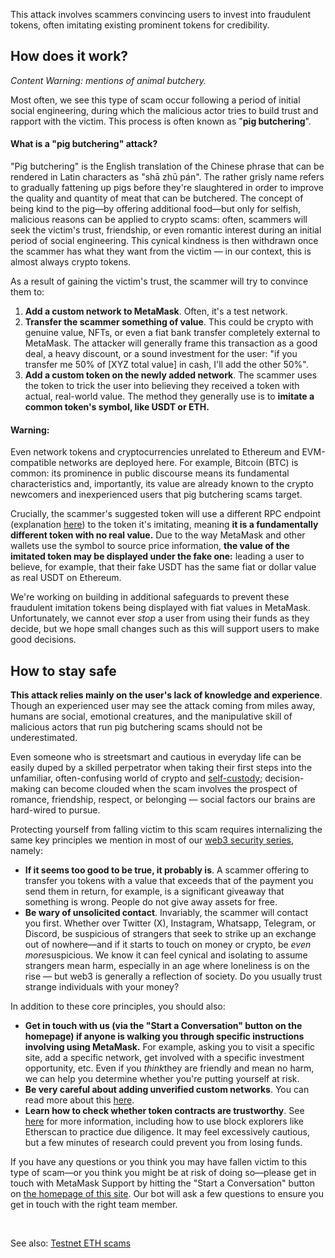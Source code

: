 This attack involves scammers convincing users to invest into fraudulent tokens, often imitating existing prominent tokens for credibility.


How does it work?
-----------------


*Content Warning: mentions of animal butchery.*


Most often, we see this type of scam occur following a period of initial social engineering, during which the malicious actor tries to build trust and rapport with the victim. This process is often known as "**pig butchering**".



#### What is a "pig butchering" attack?


"Pig butchering" is the English translation of the Chinese phrase that can be rendered in Latin characters as "shā zhū pán". The rather grisly name refers to gradually fattening up pigs before they're slaughtered in order to improve the quality and quantity of meat that can be butchered. The concept of being kind to the pig—by offering additional food—but only for selfish, malicious reasons can be applied to crypto scams: often, scammers will seek the victim's trust, friendship, or even romantic interest during an initial period of social engineering. This cynical kindness is then withdrawn once the scammer has what they want from the victim — in our context, this is almost always crypto tokens.



As a result of gaining the victim's trust, the scammer will try to convince them to:


1. **Add a custom network to MetaMask**. Often, it's a test network.
2. **Transfer the scammer something of value**. This could be crypto with genuine value, NFTs, or even a fiat bank transfer completely external to MetaMask. The attacker will generally frame this transaction as a good deal, a heavy discount, or a sound investment for the user: "if you transfer me 50% of [XYZ total value] in cash, I'll add the other 50%".
3. **Add a custom token on the newly added network**. The scammer uses the token to trick the user into believing they received a token with actual, real-world value. The method they generally use is to **imitate a common token's symbol, like USDT or ETH.**



#### Warning:


Even network tokens and cryptocurrencies unrelated to Ethereum and EVM-compatible networks are deployed here. For example, Bitcoin (BTC) is common: its prominence in public discourse means its fundamental characteristics and, importantly, its value are already known to the crypto newcomers and inexperienced users that pig butchering scams target.



Crucially, the scammer's suggested token will use a different RPC endpoint (explanation [here](https://support.metamask.io/hc/en-us/articles/10992445334555-Does-MetaMask-collect-my-personal-data-#:~:text=What%27s%20an%20RPC,from%20the%20blockchain.)) to the token it's imitating, meaning **it is a fundamentally different token with no real value.** Due to the way MetaMask and other wallets use the symbol to source price information, **the value of the imitated token may be displayed under the fake one:** leading a user to believe, for example, that their fake USDT has the same fiat or dollar value as real USDT on Ethereum.


We're working on building in additional safeguards to prevent these fraudulent imitation tokens being displayed with fiat values in MetaMask. Unfortunately, we cannot ever *stop* a user from using their funds as they decide, but we hope small changes such as this will support users to make good decisions. 


How to stay safe
----------------


**This attack relies mainly on the user's lack of knowledge and experience**. Though an experienced user may see the attack coming from miles away, humans are social, emotional creatures, and the manipulative skill of malicious actors that run pig butchering scams should not be underestimated.


Even someone who is streetsmart and cautious in everyday life can be easily duped by a skilled perpetrator when taking their first steps into the unfamiliar, often-confusing world of crypto and [self-custody](https://support.metamask.io/hc/en-us/articles/360059952212); decision-making can become clouded when the scam involves the prospect of romance, friendship, respect, or belonging — social factors our brains are hard-wired to pursue.


Protecting yourself from falling victim to this scam requires internalizing the same key principles we mention in most of our [web3 security series](https://support.metamask.io/hc/en-us/sections/11294597751963-Staying-Safe-in-Web3), namely: 


* **If it seems too good to be true, it probably is**. A scammer offering to transfer you tokens with a value that exceeds that of the payment you send them in return, for example, is a significant giveaway that something is wrong. People do not give away assets for free.
* **Be wary of unsolicited contact**. Invariably, the scammer will contact you first. Whether over Twitter (X), Instagram, Whatsapp, Telegram, or Discord, be suspicious of strangers that seek to strike up an exchange out of nowhere—and if it starts to touch on money or crypto, be *even more*suspicious. We know it can feel cynical and isolating to assume strangers mean harm, especially in an age where loneliness is on the rise — but web3 is generally a reflection of society. Do you usually trust strange individuals with your money?


In addition to these core principles, you should also:


* **Get in touch with us (via the "Start a Conversation" button on the homepage) if anyone is walking you through specific instructions involving using MetaMask.** For example, asking you to visit a specific site, add a specific network, get involved with a specific investment opportunity, etc. Even if you *think*they are friendly and mean no harm, we can help you determine whether you're putting yourself at risk.
* **Be very careful about adding unverified custom networks**. You can read more about this [here](https://support.metamask.io/hc/en-us/articles/4417500466971).
* **Learn how to check whether token contracts are trustworthy**. See [here](https://support.metamask.io/hc/en-us/articles/10143114273563) for more information, including how to use block explorers like Etherscan to practice due diligence. It may feel excessively cautious, but a few minutes of research could prevent you from losing funds.


If you have any questions or you think you may have fallen victim to this type of scam—or you think you might be at risk of doing so—please get in touch with MetaMask Support by hitting the "Start a Conversation" button on [the homepage of this site](https://support.metamask.io). Our bot will ask a few questions to ensure you get in touch with the right team member. 


 


See also: [Testnet ETH scams](https://support.metamask.io/hc/en-us/articles/11836891903003)

